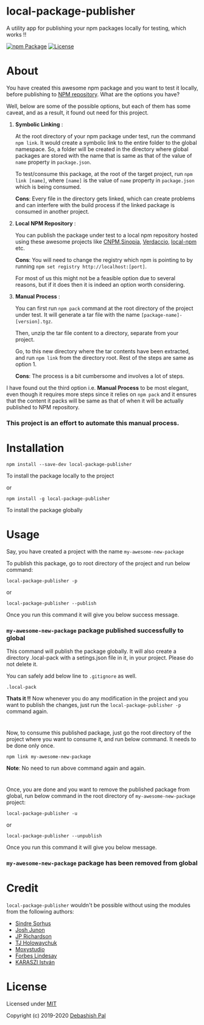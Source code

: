 # local-package-publisher
A utility app for publishing your npm packages locally for testing, which works !!

[![npm Package](https://img.shields.io/npm/v/local-package-publisher.svg)](https://www.npmjs.com/package/local-package-publisher)
[![License](https://img.shields.io/npm/l/local-package-publisher.svg)](https://github.com/debashish2014/local-package-publisher/blob/master/LICENSE)

# About
You have created this awesome npm package and you want to test it locally, before publishing to [NPM repository](https://www.npmjs.com). What are the options you have? 

Well, below are some of the possible options, but each of them has some caveat, and as a result, it found out need for this project.

1. **Symbolic Linking** :

    At the root directory of your npm package under test, run the command `npm link`. It would create a symbolic link to the entire folder to the global namespace. So, a folder will be created in the directory where global packages are stored with the name that is same as that of the value of `name` property in `package.json`.

    To test/consume this package, at the root of the target project, run `npm link [name]`, where `[name]` is the value of `name` property in `package.json` which is being consumed.

    **Cons**: Every file in the directory gets linked, which can create problems and can interfere with the build process if the linked package is consumed in another project.

2. **Local NPM Repository** :

    You can publish the package under test to a local npm repository hosted using these awesome projects like [CNPM](https://cnpmjs.org/),[Sinopia](https://github.com/rlidwka/sinopia), [Verdaccio](https://verdaccio.org/), [local-npm](https://github.com/local-npm/local-npm) etc. 

    **Cons**: You will need to change the registry which npm is pointing to by running `npm set registry http://localhost:[port]`. 
    
    For most of us this might not be a feasible option due to several reasons, but if it does then it is indeed an option worth considering.

3. **Manual Process** :

    You can first run `npm pack` command at the root directory of the project under test. It will generate a tar file with the name `[package-name]-[version].tgz`.

    Then, unzip the tar file content to a directory, separate from your project.

    Go, to this new directory where the tar contents have been extracted, and run `npm link` from the directory root. Rest of the steps are same as option 1.

    **Cons**: The process is a bit cumbersome and involves a lot of steps.


I have found out the third option i.e. **Manual Process** to be most elegant, even though it requires more steps since it relies on `npm pack` and it ensures that the content it packs will be same as that of when it will be actually published to NPM repository.

### This project is an effort to automate this manual process.

# Installation

    npm install --save-dev local-package-publisher

To install the package locally to the project

or 

    npm install -g local-package-publisher

To install the package globally

# Usage

Say, you have created a project with the name `my-awesome-new-package`

To publish this package, go to root directory of the project and run below command:

```
local-package-publisher -p
```
or 

```
local-package-publisher --publish
```
Once you run this command it will give you below success message.

### `my-awesome-new-package` package published successfully to global

This command will publish the package globally. It will also create a directory .local-pack with a setings.json file in it, in your project. Please do not delete it.

You can safely add below line to `.gitignore` as well.

```
.local-pack
```

**Thats it !!** Now whenever you do any modification in the project and you want to publish the changes, just run the `local-package-publisher -p` command again.

#

Now, to consume this published package, just go the root directory of the project where you want to consume it, and run below command. It needs to be done only once.

```
npm link my-awesome-new-package
```
**Note**: No need to run above command again and again.

#

Once, you are done and you want to remove the published package from global, run below command in the root directory of `my-awesome-new-package` project:

```
local-package-publisher -u
```
or 

```
local-package-publisher --unpublish
```
Once you run this command it will give you below message.

### `my-awesome-new-package` package has been removed from global

# Credit

`local-package-publisher` wouldn't be possible without using the modules from the following authors:

- [Sindre Sorhus](https://github.com/sindresorhus)
- [Josh Junon](https://github.com/qix-)
- [JP Richardson](https://github.com/jprichardson)
- [TJ Holowaychuk](https://github.com/tj)
- [Moxystudio](https://github.com/moxystudio)
- [Forbes Lindesay](https://github.com/ForbesLindesay-Unmaintained)
- [KARASZI István](https://github.com/raszi)

# License

Licensed under [MIT](http://www.opensource.org/licenses/mit-license.php)

Copyright (c) 2019-2020 [Debashish Pal](https://github.com/debashish2014)